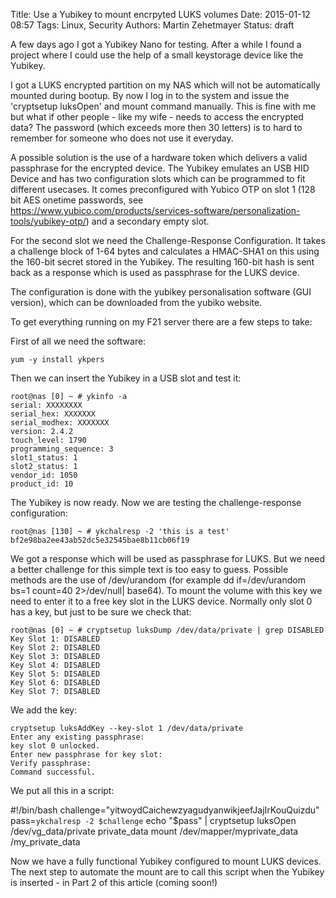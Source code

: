 Title: Use a Yubikey to mount encrpyted LUKS volumes
Date: 2015-01-12 08:57
Tags: Linux, Security
Authors: Martin Zehetmayer
Status: draft

A few days ago I got a Yubikey Nano for testing. After a while I found a project where
I could use the help of a small keystorage device like the Yubikey. 

I got a LUKS encrypted partition on my NAS which will not be automatically mounted during
bootup. By now I log in to the system and issue the 'cryptsetup luksOpen' and mount command
manually. This is fine with me but what if other people - like my wife - needs to access
the encrypted data? The password (which exceeds more then 30 letters) is to hard to remember
for someone who does not use it everyday. 

A possible solution is the use of a hardware token which delivers a valid passphrase for the
encrypted device. The Yubikey emulates an USB HID Device and has two configuration slots which
can be programmed to fit different usecases. It comes preconfigured with Yubico OTP on slot 1
(128 bit AES onetime passwords, see https://www.yubico.com/products/services-software/personalization-tools/yubikey-otp/) and a secondary empty slot. 

For the second slot we need the Challenge-Response Configuration. It takes a challenge block of 1-64 bytes and calculates a HMAC-SHA1 on this using the 160-bit secret stored in the Yubikey. The resulting 160-bit hash is sent back as a response which is used as passphrase for the LUKS device. 

The configuration is done with the yubikey personalisation software (GUI version), which can be downloaded from the yubiko website.


To get everything running on my F21 server there are a few steps to take: 

First of all we need the software:

    yum -y install ykpers


Then we can insert the Yubikey in a USB slot and test it: 

    root@nas [0] ~ # ykinfo -a
    serial: XXXXXXXX
    serial_hex: XXXXXXX
    serial_modhex: XXXXXXX
    version: 2.4.2
    touch_level: 1790
    programming_sequence: 3
    slot1_status: 1
    slot2_status: 1
    vendor_id: 1050
    product_id: 10


The Yubikey is now ready. Now we are testing the challenge-response configuration: 

    root@nas [130] ~ # ykchalresp -2 'this is a test'
    bf2e98ba2ee43ab52dc5e32545bae8b11cb06f19

We got a response which will be used as passphrase for LUKS. But we need a better challenge for
this simple text is too easy to guess. Possible methods are the use of /dev/urandom (for example
dd if=/dev/urandom bs=1 count=40 2>/dev/null| base64). 
To mount the volume with this key we need to enter it to a free key slot in the LUKS device.
Normally only slot 0 has a key, but just to be sure we check that: 


    root@nas [0] ~ # cryptsetup luksDump /dev/data/private | grep DISABLED
    Key Slot 1: DISABLED
    Key Slot 2: DISABLED
    Key Slot 3: DISABLED
    Key Slot 4: DISABLED
    Key Slot 5: DISABLED
    Key Slot 6: DISABLED
    Key Slot 7: DISABLED

We add the key:

    cryptsetup luksAddKey --key-slot 1 /dev/data/private
    Enter any existing passphrase:
    key slot 0 unlocked.
    Enter new passphrase for key slot:
    Verify passphrase:
    Command successful.


We put all this in a script: 


#!/bin/bash
challenge="yitwoydCaichewzyagudyanwikjeefJajIrKouQuizdu"
pass=`ykchalresp -2 $challenge`
echo "$pass" | cryptsetup luksOpen /dev/vg_data/private private_data
mount /dev/mapper/myprivate_data /my_private_data


Now we have a fully functional Yubikey configured to mount LUKS devices.
The next step to automate the mount are to call this script when the Yubikey is inserted - 
in Part 2 of this article (coming soon!) 
